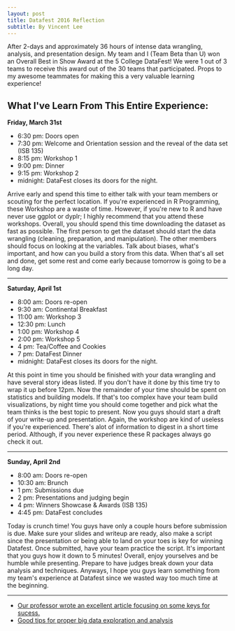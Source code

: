 ```yaml
---
layout: post
title: Datafest 2016 Reflection
subtitle: By Vincent Lee
---
```


After 2-days and approximately 36 hours of intense data wrangling, analysis, and presentation design. My team and I (Team Beta than U) won an Overall Best in Show Award at the 5 College DataFest! We were 1 out of 3 teams to receive this award out of the 30 teams that participated. Props to my awesome teammates for making this a very valuable learning experience!

<h2>What I've Learn From This Entire Experience:</h2>

**Friday, March 31st**
- 6:30 pm: Doors open
- 7:30 pm: Welcome and Orientation session and the reveal of the data set (ISB 135)
- 8:15 pm: Workshop 1
- 9:00 pm: Dinner
- 9:15 pm: Workshop 2
- midnight: DataFest closes its doors for the night.

Arrive early and spend this time to either talk with your team members or scouting for the perfect location. If you're experienced in R Programming, these Workshop are a waste of time. However, if you're new to R and have never use ggplot or dyplr; I highly recommend that you attend these workshops. Overall, you should spend this time downloading the dataset as fast as possible. The first person to get the dataset should start the data wrangling (cleaning, preparation, and manipulation). The other members should focus on looking at the variables. Talk about biases, what's important, and how can you build a story from this data. When that's all set and done, get some rest and come early because tomorrow is going to be a long day.

---

**Saturday, April 1st**
- 8:00 am: Doors re-open
- 9:30 am: Continental Breakfast
- 11:00 am: Workshop 3
- 12:30 pm: Lunch
- 1:00 pm: Workshop 4
- 2:00 pm: Workshop 5
- 4 pm: Tea/Coffee and Cookies
- 7 pm: DataFest Dinner
- midnight: DataFest closes its doors for the night.

At this point in time you should be finished with your data wrangling and have several story ideas listed. If you don't have it done by this time try to wrap it up before 12pm. Now the remainder of your time should be spent on statistics and building models. If that's too complex have your team build visualizations, by night time you should come together and pick what the team thinks is the best topic to present. Now you guys should start a draft of your write-up and presentation. Again, the workshop are kind of useless if you're experienced. There's alot of information to digest in a short time period. Although, if you never experience these R packages always go check it out. 

---

**Sunday, April 2nd**
- 8:00 am: Doors re-open
- 10:30 am: Brunch
- 1 pm: Submissions due
- 2 pm: Presentations and judging begin
- 4 pm: Winners Showcase & Awards (ISB 135)
- 4:45 pm: DataFest concludes

Today is crunch time! You guys have only a couple hours before submission is due. Make sure your slides and writeup are ready, also make a script since the presentation or being able to land on your toes is key for winning Datafest. Once submitted, have your team practice the script. It's important that you guys how it down to 5 minutes! Overall, enjoy yourselves and be humble while presenting. Prepare to have judges break down your data analysis and techniques. Anyways, I hope you guys learn something from my team's experience at Datafest since we wasted way too much time at the beginning. 

---

- [Our professor wrote an excellent article focusing on some keys for sucess.](http://reichlab.io/2016/04/04/datafest-lessons.html)
- [Good tips for proper big data exploration and analysis](http://www.unofficialgoogledatascience.com/2016/10/practical-advice-for-analysis-of-large.html)

